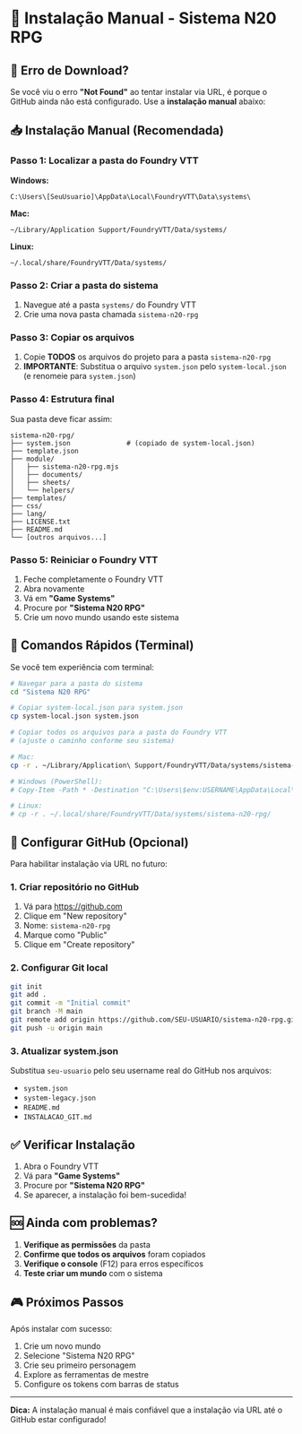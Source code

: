 # 🔧 Instalação Manual - Sistema N20 RPG

## 🚨 Erro de Download?

Se você viu o erro **"Not Found"** ao tentar instalar via URL, é porque o GitHub ainda não está configurado. Use a **instalação manual** abaixo:

## 📥 Instalação Manual (Recomendada)

### Passo 1: Localizar a pasta do Foundry VTT

**Windows:**
```
C:\Users\[SeuUsuario]\AppData\Local\FoundryVTT\Data\systems\
```

**Mac:**
```
~/Library/Application Support/FoundryVTT/Data/systems/
```

**Linux:**
```
~/.local/share/FoundryVTT/Data/systems/
```

### Passo 2: Criar a pasta do sistema

1. Navegue até a pasta `systems/` do Foundry VTT
2. Crie uma nova pasta chamada `sistema-n20-rpg`

### Passo 3: Copiar os arquivos

1. Copie **TODOS** os arquivos do projeto para a pasta `sistema-n20-rpg`
2. **IMPORTANTE**: Substitua o arquivo `system.json` pelo `system-local.json` (e renomeie para `system.json`)

### Passo 4: Estrutura final

Sua pasta deve ficar assim:
```
sistema-n20-rpg/
├── system.json              # (copiado de system-local.json)
├── template.json
├── module/
│   ├── sistema-n20-rpg.mjs
│   ├── documents/
│   ├── sheets/
│   └── helpers/
├── templates/
├── css/
├── lang/
├── LICENSE.txt
├── README.md
└── [outros arquivos...]
```

### Passo 5: Reiniciar o Foundry VTT

1. Feche completamente o Foundry VTT
2. Abra novamente
3. Vá em **"Game Systems"**
4. Procure por **"Sistema N20 RPG"**
5. Crie um novo mundo usando este sistema

## 🎯 Comandos Rápidos (Terminal)

Se você tem experiência com terminal:

```bash
# Navegar para a pasta do sistema
cd "Sistema N20 RPG"

# Copiar system-local.json para system.json
cp system-local.json system.json

# Copiar todos os arquivos para a pasta do Foundry VTT
# (ajuste o caminho conforme seu sistema)

# Mac:
cp -r . ~/Library/Application\ Support/FoundryVTT/Data/systems/sistema-n20-rpg/

# Windows (PowerShell):
# Copy-Item -Path * -Destination "C:\Users\$env:USERNAME\AppData\Local\FoundryVTT\Data\systems\sistema-n20-rpg\" -Recurse

# Linux:
# cp -r . ~/.local/share/FoundryVTT/Data/systems/sistema-n20-rpg/
```

## 🔄 Configurar GitHub (Opcional)

Para habilitar instalação via URL no futuro:

### 1. Criar repositório no GitHub
1. Vá para https://github.com
2. Clique em "New repository"
3. Nome: `sistema-n20-rpg`
4. Marque como "Public"
5. Clique em "Create repository"

### 2. Configurar Git local
```bash
git init
git add .
git commit -m "Initial commit"
git branch -M main
git remote add origin https://github.com/SEU-USUARIO/sistema-n20-rpg.git
git push -u origin main
```

### 3. Atualizar system.json
Substitua `seu-usuario` pelo seu username real do GitHub nos arquivos:
- `system.json`
- `system-legacy.json`
- `README.md`
- `INSTALACAO_GIT.md`

## ✅ Verificar Instalação

1. Abra o Foundry VTT
2. Vá para **"Game Systems"**
3. Procure por **"Sistema N20 RPG"**
4. Se aparecer, a instalação foi bem-sucedida!

## 🆘 Ainda com problemas?

1. **Verifique as permissões** da pasta
2. **Confirme que todos os arquivos** foram copiados
3. **Verifique o console** (F12) para erros específicos
4. **Teste criar um mundo** com o sistema

## 🎮 Próximos Passos

Após instalar com sucesso:
1. Crie um novo mundo
2. Selecione "Sistema N20 RPG"
3. Crie seu primeiro personagem
4. Explore as ferramentas de mestre
5. Configure os tokens com barras de status

---

**Dica:** A instalação manual é mais confiável que a instalação via URL até o GitHub estar configurado! 